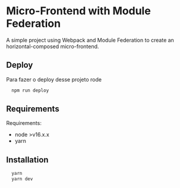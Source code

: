 
# Micro-Frontend with Module Federation

A simple project using Webpack and Module Federation to create an horizontal-composed micro-frontend.


## Deploy

Para fazer o deploy desse projeto rode

```bash
  npm run deploy
```


## Requirements

Requirements:
- node >v16.x.x
- yarn


## Installation
```bash
  yarn
  yarn dev
```
    
